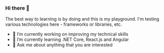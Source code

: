 ### Hi there 👋
The best way to learning is by doing and this is my playground.
I'm testing various technologies here - frameworks or libraries, etc.

- 🔭 I’m currently working on improving my technical skills
- 🌱 I’m currently learning .NET Core, React.js and Angular
- 💬 Ask me about anything that you are interested

<!--
**rargirov/rargirov** is a ✨ _special_ ✨ repository because its `README.md` (this file) appears on your GitHub profile.

Here are some ideas to get you started:

- 🔭 I’m currently working on ...
- 🌱 I’m currently learning ...
- 👯 I’m looking to collaborate on ...
- 🤔 I’m looking for help with ...
- 💬 Ask me about ...
- 📫 How to reach me: ...
- 😄 Pronouns: ...
- ⚡ Fun fact: ...
-->
